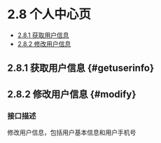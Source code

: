 # 2.8 个人中心页

- [2.8.1 获取用户信息](#getuserinfo)
- [2.8.2 修改用户信息](#modify)

## 2.8.1 获取用户信息 {#getuserinfo}

## 2.8.2 修改用户信息 {#modify}

### 接口描述

修改用户信息，包括用户基本信息和用户手机号
